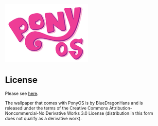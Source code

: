 ![Logo](base/usr/share/logo_login.png)

# License

Please see [here](http://github.com/klange/toaruos).

The wallpaper that comes with PonyOS is by BlueDragonHans and is released under the terms of the Creative Commons Attribution-Noncommercial-No Derivative Works 3.0 License (distribution in this form does not qualify as a derivative work).
